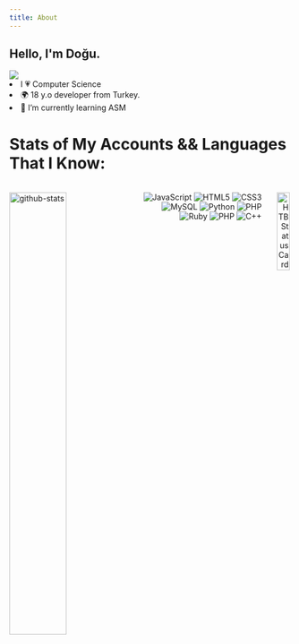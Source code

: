 ```yaml
---
title: About 
---
```

## Hello, I'm Doğu. 
<img src="https://komarev.com/ghpvc/?username=dogujen&style=flat-square">
<li>I 💗 Computer Science</li>
<li>🌍 18 y.o developer from Turkey.</li>
<li> 🔭 I’m currently learning ASM</li>
    <h1>
    Stats of My Accounts && Languages That I Know:
  </h1>
  </br>
  <div >

<img alt="github-stats" align="left" width="45%" height="45%" src="https://github-readme-stats.vercel.app/api?username=dogujen&theme=dark&hide_border=true">

   <div align="right" style="display: flex; justify-content: flex-end;"> 

<div>
<img alt="JavaScript" src="https://img.shields.io/badge/javascript-%23323330.svg?style=for-the-badge&logo=javascript&logoColor=%23F7DF1E"/>
<img alt="HTML5" src="https://img.shields.io/badge/html5-%23E34F26.svg?style=for-the-badge&logo=html5&logoColor=white"/>
  <img alt="CSS3" src="https://img.shields.io/badge/css3-%231572B6.svg?style=for-the-badge&logo=css3&logoColor=white"/>
<img alt="MySQL" src="https://img.shields.io/badge/mysql-%2300f.svg?style=for-the-badge&logo=mysql&logoColor=white"/>
  <img alt="Python" src="https://img.shields.io/badge/Python-yellow?style=for-the-badge&logo=python"/>
  
  
  <img alt="PHP" src="https://img.shields.io/badge/php-%234F5B93.svg?style=for-the-badge&logo=php&logoColor=white"/>
  <img alt="Ruby" src="https://img.shields.io/badge/ruby-red.svg?style=for-the-badge&logo=ruby&logoColor=white" />
  <img alt="PHP" src="https://img.shields.io/badge/php-%234F5B93.svg?style=for-the-badge&logo=php&logoColor=white"/>
  <img alt="C++" src="https://img.shields.io/badge/C%2B%2B-%2300599C.svg?style=for-the-badge&logo=c%2B%2B&logoColor=white"/>
  </div><br clear="left" />
  <img alt="HTB Status Card" align="left" width="45%" height="45%" src="https://htb-status.vercel.app/api/htb.js?id=2433453" width="420" />
  <br>

  
